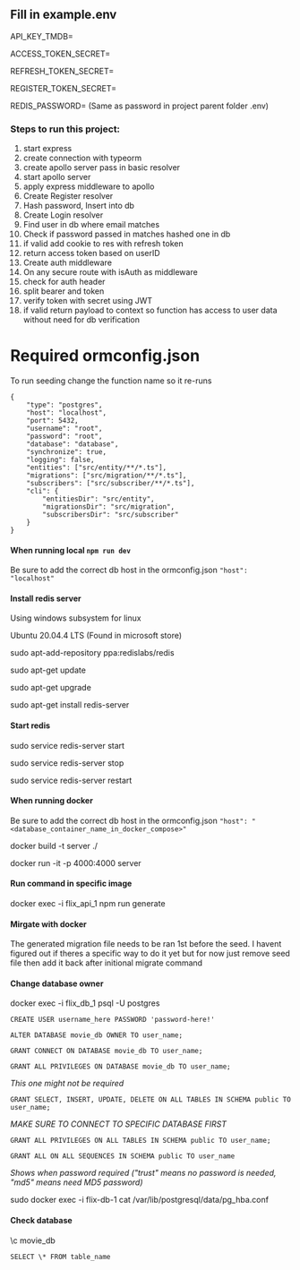 ## Fill in example.env

API_KEY_TMDB=

ACCESS_TOKEN_SECRET=

REFRESH_TOKEN_SECRET=

REGISTER_TOKEN_SECRET=

REDIS_PASSWORD= (Same as password in project parent folder .env)

### Steps to run this project:

1. start express
2. create connection with typeorm
3. create apollo server pass in basic resolver
4. start apollo server
5. apply express middleware to apollo
6. Create Register resolver
7. Hash password, Insert into db
8. Create Login resolver
9. Find user in db where email matches
10. Check if password passed in matches hashed one in db
11. if valid add cookie to res with refresh token
12. return access token based on userID
13. Create auth middleware
14. On any secure route with isAuth as middleware
15. check for auth header
16. split bearer and token
17. verify token with secret using JWT
18. if valid return payload to context so function has access to user data without need for db verification

# Required ormconfig.json

To run seeding change the function name so it re-runs

```
{
    "type": "postgres",
    "host": "localhost",
    "port": 5432,
    "username": "root",
    "password": "root",
    "database": "database",
    "synchronize": true,
    "logging": false,
    "entities": ["src/entity/**/*.ts"],
    "migrations": ["src/migration/**/*.ts"],
    "subscribers": ["src/subscriber/**/*.ts"],
    "cli": {
        "entitiesDir": "src/entity",
        "migrationsDir": "src/migration",
        "subscribersDir": "src/subscriber"
    }
}

```

#### When running local `npm run dev`

Be sure to add the correct db host in the ormconfig.json
`"host": "localhost"`

#### Install redis server

Using windows subsystem for linux

Ubuntu 20.04.4 LTS (Found in microsoft store)

sudo apt-add-repository ppa:redislabs/redis

sudo apt-get update

sudo apt-get upgrade

sudo apt-get install redis-server

#### Start redis

sudo service redis-server start

sudo service redis-server stop

sudo service redis-server restart

#### When running docker

Be sure to add the correct db host in the ormconfig.json
`"host": "<database_container_name_in_docker_compose>"`

docker build -t server ./

docker run -it -p 4000:4000 server

#### Run command in specific image

docker exec -i flix_api_1 npm run generate

#### Mirgate with docker

The generated migration file needs to be ran 1st before the seed. I havent figured out if theres a specific way to do it yet but for now just remove seed file then add it back after initional migrate command

#### Change database owner

docker exec -i flix_db_1 psql -U postgres

`CREATE USER username_here PASSWORD 'password-here!'`

`ALTER DATABASE movie_db OWNER TO user_name;`

`GRANT CONNECT ON DATABASE movie_db TO user_name;`

`GRANT ALL PRIVILEGES ON DATABASE movie_db TO user_name;`

_This one might not be required_

`GRANT SELECT, INSERT, UPDATE, DELETE ON ALL TABLES IN SCHEMA public TO user_name;`

_MAKE SURE TO CONNECT TO SPECIFIC DATABASE FIRST_

`GRANT ALL PRIVILEGES ON ALL TABLES IN SCHEMA public TO user_name;`

`GRANT ALL ON ALL SEQUENCES IN SCHEMA public TO user_name`


_Shows when password required ("trust" means no password is needed, "md5" means need MD5 password)_

sudo docker exec -i flix-db-1 cat /var/lib/postgresql/data/pg_hba.conf



#### Check database

\c movie_db

`SELECT \* FROM table_name`
